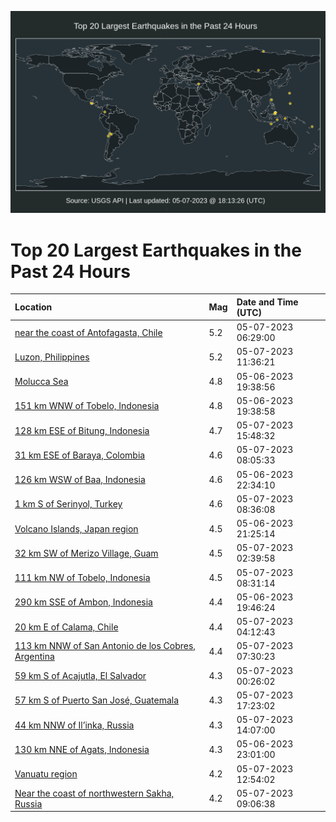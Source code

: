 ![Map](./map.png)

# Top 20 Largest Earthquakes in the Past 24 Hours

| Location | Mag | Date and Time (UTC) |
|:---|:---|:---|
| [near the coast of Antofagasta, Chile](https://earthquake.usgs.gov/earthquakes/eventpage/us6000ka60) | 5.2 | 05-07-2023 06:29:00 |
| [Luzon, Philippines](https://earthquake.usgs.gov/earthquakes/eventpage/us6000ka7b) | 5.2 | 05-07-2023 11:36:21 |
| [Molucca Sea](https://earthquake.usgs.gov/earthquakes/eventpage/us6000ka2x) | 4.8 | 05-06-2023 19:38:56 |
| [151 km WNW of Tobelo, Indonesia](https://earthquake.usgs.gov/earthquakes/eventpage/usd000jl9n) | 4.8 | 05-06-2023 19:38:58 |
| [128 km ESE of Bitung, Indonesia](https://earthquake.usgs.gov/earthquakes/eventpage/us6000ka8q) | 4.7 | 05-07-2023 15:48:32 |
| [31 km ESE of Baraya, Colombia](https://earthquake.usgs.gov/earthquakes/eventpage/us6000ka69) | 4.6 | 05-07-2023 08:05:33 |
| [126 km WSW of Baa, Indonesia](https://earthquake.usgs.gov/earthquakes/eventpage/us6000ka3t) | 4.6 | 05-06-2023 22:34:10 |
| [1 km S of Serinyol, Turkey](https://earthquake.usgs.gov/earthquakes/eventpage/us6000ka6g) | 4.6 | 05-07-2023 08:36:08 |
| [Volcano Islands, Japan region](https://earthquake.usgs.gov/earthquakes/eventpage/us6000ka3b) | 4.5 | 05-06-2023 21:25:14 |
| [32 km SW of Merizo Village, Guam](https://earthquake.usgs.gov/earthquakes/eventpage/us6000ka5e) | 4.5 | 05-07-2023 02:39:58 |
| [111 km NW of Tobelo, Indonesia](https://earthquake.usgs.gov/earthquakes/eventpage/us6000ka6h) | 4.5 | 05-07-2023 08:31:14 |
| [290 km SSE of Ambon, Indonesia](https://earthquake.usgs.gov/earthquakes/eventpage/usd000jl9q) | 4.4 | 05-06-2023 19:46:24 |
| [20 km E of Calama, Chile](https://earthquake.usgs.gov/earthquakes/eventpage/us6000ka5c) | 4.4 | 05-07-2023 04:12:43 |
| [113 km NNW of San Antonio de los Cobres, Argentina](https://earthquake.usgs.gov/earthquakes/eventpage/us6000ka66) | 4.4 | 05-07-2023 07:30:23 |
| [59 km S of Acajutla, El Salvador](https://earthquake.usgs.gov/earthquakes/eventpage/us6000ka43) | 4.3 | 05-07-2023 00:26:02 |
| [57 km S of Puerto San José, Guatemala](https://earthquake.usgs.gov/earthquakes/eventpage/us6000ka8w) | 4.3 | 05-07-2023 17:23:02 |
| [44 km NNW of Il’inka, Russia](https://earthquake.usgs.gov/earthquakes/eventpage/us6000ka83) | 4.3 | 05-07-2023 14:07:00 |
| [130 km NNE of Agats, Indonesia](https://earthquake.usgs.gov/earthquakes/eventpage/us6000ka3v) | 4.3 | 05-06-2023 23:01:00 |
| [Vanuatu region](https://earthquake.usgs.gov/earthquakes/eventpage/us6000ka7l) | 4.2 | 05-07-2023 12:54:02 |
| [Near the coast of northwestern Sakha, Russia](https://earthquake.usgs.gov/earthquakes/eventpage/us6000ka6q) | 4.2 | 05-07-2023 09:06:38 |
